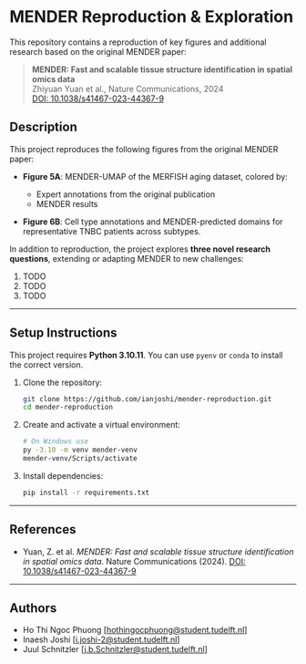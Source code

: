 # MENDER Reproduction & Exploration
This repository contains a reproduction of key figures and additional research based on the original MENDER paper:

> **MENDER: Fast and scalable tissue structure identification in spatial omics data**  
> Zhiyuan Yuan et al., Nature Communications, 2024  
> [DOI: 10.1038/s41467-023-44367-9](https://doi.org/10.1038/s41467-023-44367-9)

## Description
This project reproduces the following figures from the original MENDER paper:

- **Figure 5A**: MENDER-UMAP of the MERFISH aging dataset, colored by:
  - Expert annotations from the original publication
  - MENDER results

- **Figure 6B**: Cell type annotations and MENDER-predicted domains for representative TNBC patients across subtypes.

In addition to reproduction, the project explores **three novel research questions**, extending or adapting MENDER to new challenges:

1. TODO
2. TODO
3. TODO

---

## Setup Instructions

This project requires **Python 3.10.11**. You can use `pyenv` or `conda` to install the correct version.

1. Clone the repository:
    ```bash
    git clone https://github.com/ianjoshi/mender-reproduction.git
    cd mender-reproduction
    ```

2. Create and activate a virtual environment:
    ```bash
    # On Windows use
    py -3.10 -m venv mender-venv
    mender-venv/Scripts/activate
    ```

3. Install dependencies:
    ```bash
    pip install -r requirements.txt
    ```

---

## References

* Yuan, Z. et al. *MENDER: Fast and scalable tissue structure identification in spatial omics data*. Nature Communications (2024).
  [DOI: 10.1038/s41467-023-44367-9](https://doi.org/10.1038/s41467-023-44367-9)

---

## Authors
- Ho Thi Ngoc Phuong \[[hothingocphuong@student.tudelft.nl](mailto:hothingocphuong@student.tudelft.nl)]
- Inaesh Joshi \[[i.joshi-2@student.tudelft.nl](mailto:i.joshi-2@student.tudelft.nl)]
- Juul Schnitzler \[[j.b.Schnitzler@student.tudelft.nl](mailto:j.b.Schnitzler@student.tudelft.nl)]